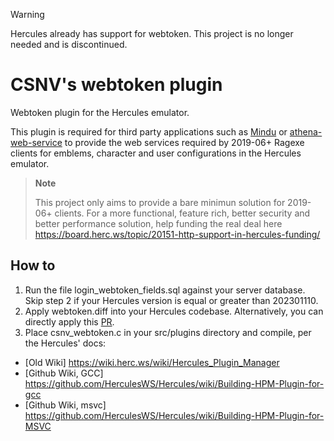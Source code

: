 > [!WARNING]  
> Hercules already has support for webtoken. This project is no longer needed and is discontinued.

# CSNV's webtoken plugin

Webtoken plugin for the Hercules emulator.

This plugin is required for third party applications such as [Mindu](https://github.com/csnv/Mindu/) or [athena-web-service](https://github.com/secretdataz/athena-web-service) to provide the web services required by 2019-06+ Ragexe clients for emblems, character and user configurations in the Hercules emulator.

> **Note**
>
> This project only aims to provide a bare minimun solution for 2019-06+ clients.
For a more functional, feature rich, better security and better performance solution, help funding the real deal here https://board.herc.ws/topic/20151-http-support-in-hercules-funding/

## How to
1. Run the file login_webtoken_fields.sql against your server database. Skip step 2 if your Hercules version is equal or greater than 202301110.
2. Apply webtoken.diff into your Hercules codebase. Alternatively, you can directly apply this [PR](https://github.com/HerculesWS/Hercules/pull/3183).
3. Place csnv_webtoken.c in your src/plugins directory and compile, per the Hercules' docs:
  - [Old Wiki] https://wiki.herc.ws/wiki/Hercules_Plugin_Manager
  - [Github Wiki, GCC] https://github.com/HerculesWS/Hercules/wiki/Building-HPM-Plugin-for-gcc
  - [Github Wiki, msvc] https://github.com/HerculesWS/Hercules/wiki/Building-HPM-Plugin-for-MSVC
